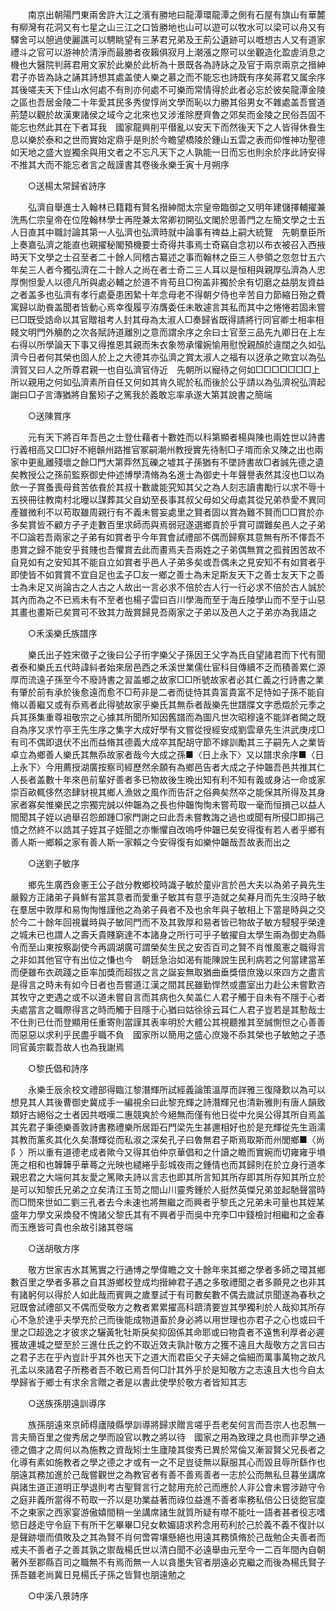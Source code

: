 <!-- { "loadSidebar": true } -->
　　南京出朝陽門東兩舍許大江之濱有勝地曰龍潭環龍潭之側有石屋有旗山有華麓有柳灣有花洞又有七星之山三江之口皆勝地也山可以遊可以牧水可以梁可以舟又有驛舍可以憩過使麗譙可以騁眺望有三茅君兄弟及王荊公遺跡可以嘅想古人又有道家禮斗之官可以游神於清淨而最勝者夜籟俱寂月上潮漲之際可以坐觀造化盈虗消息之機也大醫院判蔣君用文家於此樂於此析為十景既各為詩詠之及官于兩京兩京之搢紳君子亦皆為詠之誦其詩想其處盖使人樂之慕之而不能忘也詩既有序矣蔣君又属余序其後嗟夫天下佳山水何處不有則亦何處不可樂而常情得於此者必忘於彼矣龍潭金陵之區也吾居金陵二十年愛其民多秀俊惇尚文學而恥以力勝其俗男女不雜處盖吾嘗道荊楚以觀於故漢東諸侯之域今之北來也又涉淮除歷齊魯之郊矣而金陵之民俗吾固不能忘也然此其在下者耳我　國家龍興削平僣亂以安天下而然後天下之人皆得休飬生息以樂於泰和之世而實始定鼎乎是則於今瞻望橋陵於鍾山五雲之表而仰惟神功聖德如天地之盛大豈獨余與用文者之不忘凡天下之人孰能一日而忘也則余於序此詩安得不推其大而不能忘者言之哉謹書其卷後永樂壬寅十月朔序 

　　○送楊太常歸省詩序 

　　弘濟自舉進士入翰林已籍籍有賢名搢紳間太宗皇帝臨御之又明年建儲擇輔擢兼洗馬仁宗皇帝在位陞翰林學士再陞兼太常卿初開弘文閣於思善門之左簡文學之士五人日直其中職討論其第一人弘濟也弘濟時就中論事有禆益上嗣大統覽　先朝羣臣所上奏嘉弘濟之能直也親擢秘閣預機要士奇得共事焉士奇竊自念初以布衣被召入西掖時天下文學之士召至者二十餘人同稽古纂述之事而翰林之臣三人參領之忽忽廿五六年矣三人者今獨弘濟在二十餘人之尚在者士奇二三人耳以是恒相與親厚弘濟為人忠厚惻怛愛人以德凡所與處必輔之於道不肯苟且□徇盖非獨於余有切磨之益朋友資益之者盖多也弘濟有孝行處憂患困縶十年念母老不得朝夕侍也辛苦自力節縮日殆之費寓歸以助飬盖聞者皆動心焉幸復履亨洊膺委任未敢遽言其私而其中之惓惓若固未嘗已□既受誥命以其官贈祖考人封其母為太淑人□奏歸省既得請將行同官卿士相率相餞文明門外觴酌之次各賦詩道離別之意而謂余序之余曰士官至三品先九卿日在上左右得以所學論天下事又得推恩其親而朱衣象笏承懽婉愉用慰悅親顏於違闊之久如弘濟今日者何其榮也固人於上之大德其亦弘濟之賞太淑人之福有以迓承之歟宜以為弘濟賀又曰人之所尊君親一也自弘濟官侍近　先朝所以寵待之何如□□□□□□□上所以親用之何如弘濟素所自任又何如其肯久昵於私而後於公乎請以為弘濟祝弘濟起謝曰□子言漙猶將自奮矧子之篤我於義敢忘率承遂大第其說書之簡端 

　　○送陳賞序 

　　元有天下將百年吾邑之士登仕藉者十數姓而以科第顯者楊與陳也兩姓世以詩書行義相高又□□好不絕贑州路推官冢嗣潮州教授實先待制□子壻而余又陳之出也兩家中更亂離殘壞之餘□門大第莽然瓦礫之墟其子孫猶有不墜詩書故□者誠先德之遺矣教授公之孫前監察御史仲述博學清脩為名進士為御史十年聲譽表然其沒也□以為歛一子賞蚤喪母貧苦依飬於其叔十數歲能究知其父之為人刻志讀書勵行以求不辱十五挾冊往教南村北曈以謀葬其父自幼至長事其叔父母如父母處其從兄弟恭愛不異同產雖微利不以苟取雖周親行有不義未嘗妄處里之賢者固以賞為難不賢而□□賞於亦多矣賞皆不顧方孑孑走數百里求師而與焉弱冠遂選鄉貢於乎賞可謂難矣邑人之子弟不□論若吾兩家之子弟有如賞者乎今年賞會試禮部不偶而歸察其意無有所不懌吾不患賞之歸不能安乎貧賤也吾懼賞去此而畫焉夫吾兩姓之子弟偶無賞之孤貧困苦故不自見如有之安知其不能自立如賞者乎邑人子弟多矣或吾偶未之見安知不有如賞者乎即使皆不如賞賞不宜自足也孟子□友一鄉之善士為未足斯友天下之善士友天下之善士為未足又尚論古之人古之人故出一言必求不倍於古人行一行必求不倍於古人誠於其內而為之不已焉未有不至者也楊子雲曰百川學海而至于海丘陵學山而不至于山惡其畫也畫斯已矣賞可不致其力哉賞歸見吾兩家之子弟以及邑人之子弟亦為我語之 

　　○禾溪樂氏族譜序 

　　樂氏出子姓宋徵子之後曰公子衎字樂父子孫因王父字為氏自望諸君而下代有聞者泰和樂氏五代時諱紏者始來居邑西之禾溪世業儒仕宦科目傳續不乏而積善累仁源厚而流遠子孫至今不廢詩書之習盖鄉之故家□□所號故家者必其仁義之行詩書之業有肇於前有承於後愈遠而愈不□苟非是二者而徒恃其貴富貴富不足恃如子孫不能自脩以善繼又或有忝焉者此得號故家乎樂氏其無忝者哉樂先世譜牒文字悉燬於元季之兵其孫集重尊祖敬宗之心據其所聞所知因舊譜而為圖凡世次昭穆遠不能詳者闕之既自為序又求竹亭王先生序之集字大成好學有文嘗從授經安成劉雲章先生洪武庚戌□有司不偶即退伏不出而益脩其德義大成卒其配胡守節不嫁訓勵其三子嗣先人之業皆卓立為鄉善人樂氏其無忝故家者哉今大成之孫■〈日上永下〉又以譜求余序■〈日上永下〉今用薦授湖廣按察司經歷然余願有為鄉邑告者大成之子仲韞吾邑共推其仁人長者盖數十年來邑前輩好善者多已物故後生晚出知有利不知有義或身沾一命或家崇百畝輒侈然恣肆豺視其鄉人漁敓之風作而告訐之俗典矣然卒之能保其所得及其身家者寡矣惟樂民之宗獨完誠以仲韞為之長也仲韞恂恂未嘗苟取一毫而恒損己以益人間聞其子姪以過舉召怨郎踵□家門謝之曰此吾未嘗教誨之過也或聞有所侵□即捐己憤之然終不以誥其子姪其子姪聞之亦慚懼自改嗚呼仲韞已矣安得復有若人者乎鄉有善人斯一鄉賴之家有善人斯一家賴之今安得復有如樂仲韞哉吾故表而出之 

　　○送劉子敏序 

　　鄉先生廣西僉憲王公子啟分教鄉校時識子敏於童丱言於邑大夫以為弟子員先生嚴毅方正諸弟子員鮮有當其意者而愛重子敏其有意乎造就之矣朞月而先生沒時子敏在羣居中敦厚和易恂恂惟謹他之為弟子員者不及也余年與子敏相上下當是時與之交於今二十餘年回視曩時與子敏同門而不及其敦厚和易者皆已物故子敏方駸駸乎榮達之城未已也謂人之壽夭貴賤窮達不本諸身之所行可乎子敏擢自太學生兩為御史為縣令而至山東按察副使今再調湖廣可謂榮矣生民之安否百司之賢不肖惟風憲之職得言之非如其他官守有出位之慊也今　朝廷急治如渴有能陳說生民利病若之何當建當革而便雖布衣疏踐之臣率加獎而超拔之言之誕妄無取猶曲垂獎借庶幾以來四方之盡言是得言之時未有如今日者也吾嘗道江漢之間其民雖勤悍然或盡室出力赴公未嘗歎咨其牧守之吏遇之或不以道未嘗自言而其病也久矣盖仁人君子觸于自未有不隱于心者夫處當言之職際得言之時而觸于目隱于心猶曰姑徐徐云耳仁人君子豈若是其懃哉士不仕則已仕而登顯用任重寄則當謹其表率明於大體公其視聽推其至誠惻怛之心善善而惡惡以求利乎民盡乎職不負　國家所以簡用之盛心庶幾不忝其榮也子敏勉之子憑同官黃宗載吾故人也為我謝焉 

　　○黎氏倡和詩序 

　　永樂壬辰余校文禮部得臨江黎潛輝所試經義論策溫厚而詳雅三復降歎以為可以想見其人其後曹御史冀成手一編視余曰此黎充輝之詩潛輝兄也清新雅則有唐人韻致類好古絕俗之士者因共嘅嘆二惠競爽於今絕無而僅有他日從中允吳公得其所自焉盖其先君子秉德樂善敦詩書務禮樂所居距石門梁先生甚邇相好也於是充輝從先生涵濡其教而薰炙其化久矣潛輝從而私淑之深矣孔子曰魯無君子斯焉取斯而州閭鄉■〈尚阝〉所以重有道德老成者歟今又得其伯仲京華倡和之什讀之瞻而實婉而切雍雍乎塤箎之相和也韡韡乎華蕚之光映也繾綣乎彭城夜雨之鍾情也而其歸則在於立身行道孝親忠君之大端何其友愛之篤歟夫詩以言志也即其所言知其所存即其所存知其所立於是可以知黎氏兄弟之立矣清江玉笥之間山川靈秀鍾於人挺然英傑兄弟並起馳聲當時而□問來世如二劉三孔者去今未速也將無繼之而興者乎黎氏之兄弟未可量也其姪某盛年力學文采煥發不愧諸父黎氏其有不興者乎而吳中充李□中錢檢討相繼和之金春而玉應皆可貴也余故引諸其卷端 

　　○送胡敬方序 

　　敬方世家吉水其篤實之行通博之學偉瞻之文十餘年來其鄉之學者多師之環其鄉數百里之學者多慕之自其游鄉校登成均搢紳君子遇之多敬禮聞之者多願見之也非其有諸躬何以得於人如此哉而賓興之歲羣試于有司數矣數不偶去歲試京聞遂為春秋之冠既會試禮部又不偶而受敬方之教者累累擢高科躋清要豈其學獨利於人哉抑其所存心不急於達乎夫學充於己而後能成物道畜於身必將以用世理也亦君子之心也或曰千里之□超逸之才彼求之驪黃牝牡斯戾矣抑固係其命耶或曰物貴者不遠售利厚者必遲獲故連城之壁至於三進仕氏之釣不取近效夫孰計敬方之獲不遠且大哉敬方之言曰古之君子志在乎內豈計乎其外也天下之道大而君臣父子夫婦之倫細而萬事萬物之故凡孔孟以來諸君子所務者吾不敢已焉吾何□計其外乎於是知敬方之志遠且大也今自太學歸省于鄉士有求余言贈之者是以書此使學於敬方者皆知其志 

　　○送族孫朋遠訓導序 

　　族孫朋遠來京師棏廬陵縣學訓導將歸求贈言嗟乎吾老矣何言而吾宗人也忍無一言夫簡百里之俊秀居之學而設官以教之將以待　國家之用為致理之具也而非學之通德之備才之周何以為施教之資哉矧士生廬陵其俊秀已異於常倫又漸習賢父兄長者之化導有素如施教者之學之德之才或有一之不足豈徒無以厭服其心而毀且辱所繇作也朋遠其務加進於己哉嘗觀世之為教官者有善不善焉善者一志於公而無私旦暮坐講席與諸生道正道明正學退則考古聖賢言行之懿用充於己而應於人非公會未嘗涉跡守令之庭非義所當得不苟取一芥以是功業益著而祿位益進不善者率務私倍公日徒飽官廩不之東家之西家宴游傲嬉間稍一坐講席諸生就質所疑有噤不能吐一語者甚者役志嗜慾日趍走守令庭下有所干乞畢畢□兒女軟媚語求矜念用苟利於己於義不義不復計以是聲跡壞而僨敗及之其為賢不肖何啻霄壤懸絕也用遠其務慎脩於己哉勉企夫善者而戒夫不善者子之善其孰之禦哉楊氏世以清白聞不必遠舉由元至今一二百年間內自朝著外至郡縣百司之職無不有焉而無一人以貪墨失官者朋遠必克繼之而後為楊氏賢子孫吾雖老尚冀日見楊氏子孫之皆賢也朋遠勉之 

　　○中溪八景詩序 

